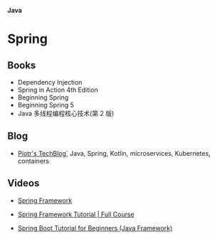 **Java**

# Spring

## Books

- Dependency Injection
- Spring in Action 4th Edition
- Beginning Spring
- Beginning Spring 5
- Java 多线程编程核心技术(第 2 版)

## Blog

- [Piotr's TechBlog`](https://piotrminkowski.com/about-me/) Java, Spring, Kotlin, microservices, Kubernetes, containers

## Videos

- [Spring Framework](notes/11b00a2a105e415685642616dca429a4.md)
- [Spring Framework Tutorial | Full Course](https://www.youtube.com/watch?v=If1Lw4pLLEo)

- [Spring Boot Tutorial for Beginners (Java Framework)](https://www.youtube.com/watch?v=vtPkZShrvXQ)
